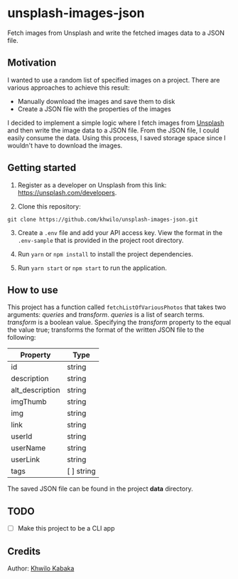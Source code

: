 # unsplash-images-json

Fetch images from Unsplash and write the fetched images data to a JSON file.

## Motivation

I wanted to use a random list of specified images on a project. There are various approaches to achieve this result:

- Manually download the images and save them to disk
- Create a JSON file with the properties of the images

I decided to implement a simple logic where I fetch images from [Unsplash](https://unsplash.com/) and then write the image data to a JSON file. From the JSON file, I could easily consume the data. Using this process, I saved storage space since I wouldn't have to download the images.

## Getting started

1. Register as a developer on Unsplash from this link: <https://unsplash.com/developers>.

2. Clone this repository:

```
git clone https://github.com/khwilo/unsplash-images-json.git
```

3. Create a `.env` file and add your API access key. View the format in the `.env-sample` that is provided in the project root directory.

4. Run `yarn` or `npm install` to install the project dependencies.

5. Run `yarn start` or `npm start` to run the application.

## How to use

This project has a function called `fetchListOfVariousPhotos` that takes two arguments: *queries* and *transform*. *queries* is a list of search terms. *transform* is a boolean value. Specifying the *transform* property to the equal the value true; transforms the format of the written JSON file to the following:

<table>
  <thead>
    <tr>
      <th>Property</th>
      <th>Type</th>
    </tr>
  </thead>
  <tbody>
    <tr>
      <td>id</td>
      <td>string</td>
    </tr>
    <tr>
      <td>description</td>
      <td>string</td>
    </tr>
    <tr>
      <td>alt_description</td>
      <td>string</td>
    </tr>
    <tr>
      <td>imgThumb</td>
      <td>string</td>
    </tr>
    <tr>
      <td>img</td>
      <td>string</td>
    </tr>
    <tr>
      <td>link</td>
      <td>string</td>
    </tr>
    <tr>
      <td>userId</td>
      <td>string</td>
    </tr>
    <tr>
      <td>userName</td>
      <td>string</td>
    </tr>
    <tr>
      <td>userLink</td>
      <td>string</td>
    </tr>
    <tr>
      <td>tags</td>
      <td>[ ] string</td>
    </tr>
  </tbody>
</table>


The saved JSON file can be found in the project **data** directory.

## TODO

- [ ] Make this project to be a CLI app

## Credits

Author: [Khwilo Kabaka](https://github.com/khwilo)
